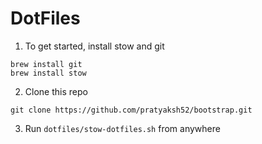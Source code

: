 # DotFiles

1. To get started, install stow and git
```
brew install git
brew install stow
```

2. Clone this repo
```
git clone https://github.com/pratyaksh52/bootstrap.git
```

3. Run `dotfiles/stow-dotfiles.sh` from anywhere
